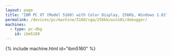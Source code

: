```yaml
---
layout: page
title: "IBM PC XT (Model 5160) with Color Display, 256Kb, Windows 1.01"
permalink: /devices/pc/machine/5160/cga/256kb/win101/debugger/
machines:
  - type: pc-dbg
    id: ibm5160
---
```


{% include machine.html id="ibm5160" %}
